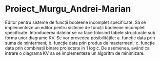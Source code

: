 # Proiect_Murgu_Andrei-Marian


  Editor pentru sisteme de funcții booleene incomplet specificate.
  Sa se implementeze un editor pentru sisteme de funcții booleene incomplet specificate. 
  Introducerea datelor se va face folosind tabele structurate sub forma unor diagrame KV. 
Se vor prevedea posibilitățile: 
a. funcție data prin suma de mintermeni; 
b. funcție data prin produs de maxtermeni; 
c. funcție data prin combinații binare proiectate in 1 logic. 
  De asemenea, având ca intrare o diagrama KV sa se implementeze un algoritm de minimizare.
